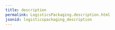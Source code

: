 ```yaml
---
title: description
permalink: LogisticsPackaging.description.html
jsonid: logisticspackaging_description
---
```

